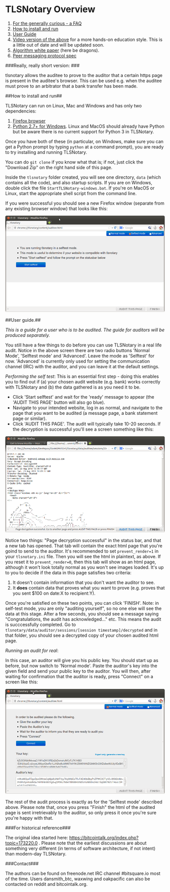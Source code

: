 TLSNotary Overview
==================

1. [For the generally curious - a FAQ](/data/documentation/TLSNotaryFAQ.md)
2. [How to install and run](#how-to-install-and-run)
2. [User Guide](#user-guide)
3. [Video version of the above](https://www.youtube.com/playlist?list=PLnSCooZY6_w9j5tQ8jAeZtrl9l4NnL48G) for a more hands-on education style. This is a little out of date and will be updated soon.
5. [Algorithm white paper](https://github.com/AdamISZ/tlsnotary/blob/no_patch/data/documentation/TLSNotary.pdf)  (here be dragons).
5. [Peer messaging protocol spec](https://github.com/AdamISZ/tlsnotary/blob/no_patch/data/documentation/TLSNotary_messaging.md)


###Really, really short version: ###

tlsnotary allows the auditee to prove to the auditor that a certain https page is present in the auditee's browser.
This can be used e.g. when the auditee must prove to an arbitrator that a bank transfer has been made.

##How to install and run##

TLSNotary can run on Linux, Mac and Windows and has only two dependencies:

1. [Firefox browser](https://www.mozilla.org/en-US/firefox/new/)
2. [Python 2.7+ for Windows](https://www.python.org/ftp/python/2.7.8/python-2.7.8.msi). Linux and MacOS should already have Python but be aware there is no current support for Python 3 in TLSNotary.

Once you have both of these (in particular, on Windows, make sure you can get a Python prompt by typing `python` at a command prompt), you are ready to try installing and running TLSNotary.

You can do `git clone` if you know what that is; if not, just click the "Download Zip" on the right hand side of this page.

Inside the `tlsnotary` folder created, you will see one directory, `data` (which contains all the code), and also startup scripts. If you are on Windows, double click the file `StartTLSNotary-windows.bat`. If you're on MacOS or Linux, start the appropriate shell script from the command line.

If you were successful you should see a new Firefox window (separate from any existing browser window) that looks like this:

![](/data/documentation/startwindow.png)

##User guide.##

*This is a guide for a user who is to be audited. The guide for auditors will be produced separately.*

You still have a few things to do before you can use TLSNotary in a real life audit. Notice in the above screen there are two radio buttons 'Normal Mode', 'Selftest mode' and 'Advanced'. Leave the mode as 'Selftest' for now. 'Advanced' is currently only used for setting the communication channel (IRC) with the auditor, and you can leave it at the default settings.

*Performing the self test*:
This is an essential first step - doing this enables you to find out if (a) your chosen audit website (e.g. bank) works correctly with TLSNotary and (b) the data gathered is as you need it to be.

* Click 'Start selftest' and wait for the 'ready' message to appear (the 'AUDIT THIS PAGE' button will also go blue).
* Navigate to your intended website, log in as normal, and navigate to the page that you want to be audited (a message page, a bank statement page or similar).
* Click 'AUDIT THIS PAGE'. The audit will typically take 10-20 seconds. If the decryption is successful you'll see a screen something like this:

![](/data/documentation/decryptedOK.png)

Notice two things: "Page decryption successful" in the status bar, and that a new tab has opened. That tab will contain the exact html page that you're goind to send to the auditor. It's recommended to set `prevent_render=1` in your `tlsnotary.ini` file. Then you will see the html in plaintext, as above. If you reset it to `prevent_render=0`, then this tab will show as an html page, although it won't look totally normal as you won't see images loaded. It's up to you to decide if the data in this page satisfies two criteria:

1. It doesn't contain information that you don't want the auditor to see.
2. It **does** contain data that proves what you want to prove (e.g. proves that you sent $100 on date:X to recipient:Y).

Once you're satisfied on these two points, you can click 'FINISH'. Note: in self-test mode, you are only "auditing yourself", so no one else will see the data at this stage. After a few seconds, you should see a message saying "Congratulations, the audit has acknowledged..." etc. This means the audit is succcessfully completed. Go to `tlsnotary/data/auditor/sessions/[session timestamp]/decrypted` and in that folder, you should see a decrypted copy of your chosen audited html page.

*Running an audit for real*:

In this case, an auditor will give you his public key. You should start up as before, but now switch to 'Normal mode'. Paste the auditor's key into the given field and send your public key to the auditor. You will then, after waiting for confirmation that the auditor is ready, press "Connect" on a screen like this:

![](/data/documentation/startreal.png)

The rest of the audit process is exactly as for the 'Selftest mode' described above. Please note that, once you press "Finish" the html of the audited page is sent irretrievably to the auditor, so only press it once you're sure you're happy with that.


###For historical reference###

The original idea started here: https://bitcointalk.org/index.php?topic=173220.0 . Please note that the earliest discussions are about something very different (in terms of software architecture, if not intent) than modern-day TLSNotary.

###Contact###

The authors can be found on freenode.net IRC channel #bitsquare.io most of the time. Users dansmith_btc, waxwing and oakpacific can also be contacted on reddit and bitcointalk.org.

